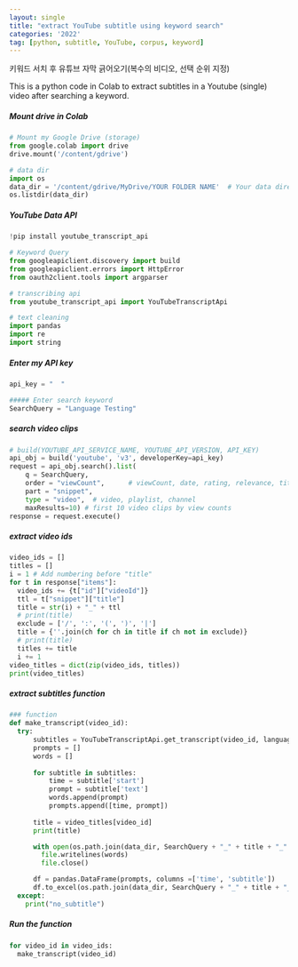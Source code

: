 ```yaml
---
layout: single
title: "extract YouTube subtitle using keyword search"
categories: '2022'
tag: [python, subtitle, YouTube, corpus, keyword]
---
```


키워드 서치 후 유튜브 자막 긁어오기(복수의 비디오, 선택 순위 지정)

This is a python code in Colab to extract subtitles in a Youtube (single) video after searching a keyword. 


##### Mount drive in Colab
```python 
# Mount my Google Drive (storage)
from google.colab import drive
drive.mount('/content/gdrive')

# data dir
import os
data_dir = '/content/gdrive/MyDrive/YOUR FOLDER NAME'  # Your data directory in Colab 
os.listdir(data_dir)
```

##### YouTube Data API
```python 
!pip install youtube_transcript_api

# Keyword Query
from googleapiclient.discovery import build
from googleapiclient.errors import HttpError
from oauth2client.tools import argparser

# transcribing api
from youtube_transcript_api import YouTubeTranscriptApi

# text cleaning
import pandas
import re 
import string

```
##### Enter my API key 
```python
api_key = "  "

```
```python
##### Enter search keyword
SearchQuery = "Language Testing" 
```
##### search video clips
```python
# build(YOUTUBE_API_SERVICE_NAME, YOUTUBE_API_VERSION, API_KEY)
api_obj = build('youtube', 'v3', developerKey=api_key)
request = api_obj.search().list(
    q = SearchQuery, 
    order = "viewCount",      # viewCount, date, rating, relevance, title, videoCount
    part = "snippet",
    type = "video",  # video, playlist, channel
    maxResults=10) # first 10 video clips by view counts
response = request.execute()
```
##### extract video ids
```python
video_ids = []
titles = []
i = 1 # Add numbering before "title"
for t in response["items"]:
  video_ids += {t["id"]["videoId"]}
  ttl = t["snippet"]["title"]
  title = str(i) + "_" + ttl 
  # print(title)
  exclude = ['/', ':', '(', ')', '|']
  title = {''.join(ch for ch in title if ch not in exclude)}
  # print(title)
  titles += title
  i += 1
video_titles = dict(zip(video_ids, titles))
print(video_titles)
```

##### extract subtitles function
```python
### function 
def make_transcript(video_id): 
  try: 
      subtitles = YouTubeTranscriptApi.get_transcript(video_id, languages=['en'])  
      prompts = []
      words = []
      
      for subtitle in subtitles:        
          time = subtitle['start']
          prompt = subtitle['text']
          words.append(prompt)
          prompts.append([time, prompt])
       
      title = video_titles[video_id]
      print(title)

      with open(os.path.join(data_dir, SearchQuery + "_" + title + "_" + video_id + '.txt'), 'w') as file: 
        file.writelines(words)
        file.close()

      df = pandas.DataFrame(prompts, columns =['time', 'subtitle'])
      df.to_excel(os.path.join(data_dir, SearchQuery + "_" + title + "_" + video_id +'.xlsx'), index=None)
  except:
    print("no_subtitle")
```

##### Run the function
```python 
for video_id in video_ids: 
  make_transcript(video_id)
```

